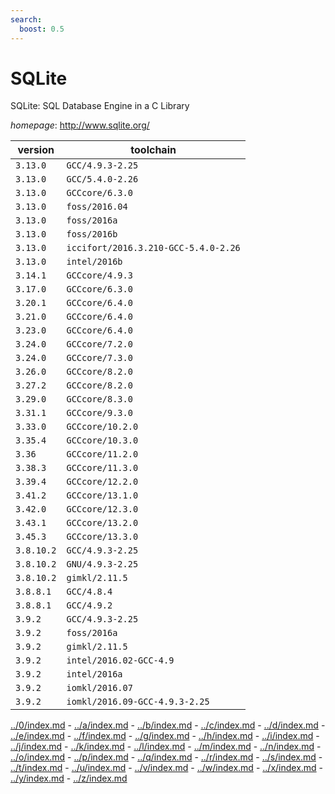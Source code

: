 ```yaml
---
search:
  boost: 0.5
---
```

# SQLite

SQLite: SQL Database Engine in a C Library

*homepage*: <http://www.sqlite.org/>

version | toolchain
--------|----------
``3.13.0`` | ``GCC/4.9.3-2.25``
``3.13.0`` | ``GCC/5.4.0-2.26``
``3.13.0`` | ``GCCcore/6.3.0``
``3.13.0`` | ``foss/2016.04``
``3.13.0`` | ``foss/2016a``
``3.13.0`` | ``foss/2016b``
``3.13.0`` | ``iccifort/2016.3.210-GCC-5.4.0-2.26``
``3.13.0`` | ``intel/2016b``
``3.14.1`` | ``GCCcore/4.9.3``
``3.17.0`` | ``GCCcore/6.3.0``
``3.20.1`` | ``GCCcore/6.4.0``
``3.21.0`` | ``GCCcore/6.4.0``
``3.23.0`` | ``GCCcore/6.4.0``
``3.24.0`` | ``GCCcore/7.2.0``
``3.24.0`` | ``GCCcore/7.3.0``
``3.26.0`` | ``GCCcore/8.2.0``
``3.27.2`` | ``GCCcore/8.2.0``
``3.29.0`` | ``GCCcore/8.3.0``
``3.31.1`` | ``GCCcore/9.3.0``
``3.33.0`` | ``GCCcore/10.2.0``
``3.35.4`` | ``GCCcore/10.3.0``
``3.36`` | ``GCCcore/11.2.0``
``3.38.3`` | ``GCCcore/11.3.0``
``3.39.4`` | ``GCCcore/12.2.0``
``3.41.2`` | ``GCCcore/13.1.0``
``3.42.0`` | ``GCCcore/12.3.0``
``3.43.1`` | ``GCCcore/13.2.0``
``3.45.3`` | ``GCCcore/13.3.0``
``3.8.10.2`` | ``GCC/4.9.3-2.25``
``3.8.10.2`` | ``GNU/4.9.3-2.25``
``3.8.10.2`` | ``gimkl/2.11.5``
``3.8.8.1`` | ``GCC/4.8.4``
``3.8.8.1`` | ``GCC/4.9.2``
``3.9.2`` | ``GCC/4.9.3-2.25``
``3.9.2`` | ``foss/2016a``
``3.9.2`` | ``gimkl/2.11.5``
``3.9.2`` | ``intel/2016.02-GCC-4.9``
``3.9.2`` | ``intel/2016a``
``3.9.2`` | ``iomkl/2016.07``
``3.9.2`` | ``iomkl/2016.09-GCC-4.9.3-2.25``

[../0/index.md](0) - [../a/index.md](a) - [../b/index.md](b) - [../c/index.md](c) - [../d/index.md](d) - [../e/index.md](e) - [../f/index.md](f) - [../g/index.md](g) - [../h/index.md](h) - [../i/index.md](i) - [../j/index.md](j) - [../k/index.md](k) - [../l/index.md](l) - [../m/index.md](m) - [../n/index.md](n) - [../o/index.md](o) - [../p/index.md](p) - [../q/index.md](q) - [../r/index.md](r) - [../s/index.md](s) - [../t/index.md](t) - [../u/index.md](u) - [../v/index.md](v) - [../w/index.md](w) - [../x/index.md](x) - [../y/index.md](y) - [../z/index.md](z)

